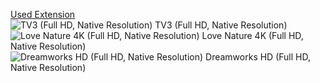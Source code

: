 [Used Extension](https://chrome.google.com/webstore/detail/native-mpeg-dash-+-hls-pl/cjfbmleiaobegagekpmlhmaadepdeedn?hl=en)  
![TV3 (Full HD, Native Resolution)](https://i.ibb.co/cQfm0jw/image.png "TV3 (Full HD, Native Resolution)")  TV3 (Full HD, Native Resolution)  
![Love Nature 4K (Full HD, Native Resolution)](https://i.ibb.co/bRbDVXP/image.png "Love Nature 4K (Full HD, Native Resolution)")  Love Nature 4K (Full HD, Native Resolution)  
![Dreamworks HD (Full HD, Native Resolution)](https://i.ibb.co/mqJsJGG/image.png "Dreamworks HD (Full HD, Native Resolution)")  Dreamworks HD (Full HD, Native Resolution)
